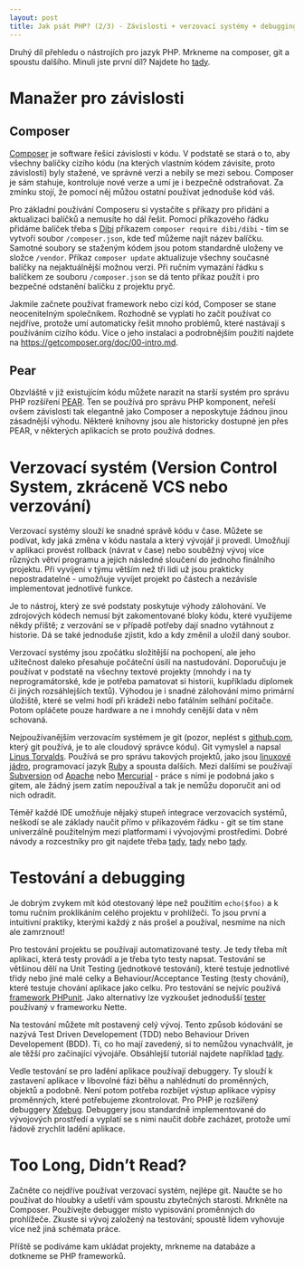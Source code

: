 ```yaml
---
layout: post
title: Jak psát PHP? (2/3) - Závislosti + verzovací systémy + debugging
---
```


Druhý díl přehledu o nástrojích pro jazyk PHP. Mrkneme na composer, git a spoustu dalšího. Minuli jste první díl? Najdete ho [tady](http://jakpsatphp.cz/Jak-psat-php-Zdroje-znalosti+vyvojove-prostredi/). 

# Manažer pro závislosti

## Composer
[Composer](https://getcomposer.org/) je software řešící závislosti v kódu. V podstatě se stará o to, aby všechny balíčky cizího kódu (na kterých vlastním kódem závisíte, proto závislosti) byly stažené, ve správné verzi a nebily se mezi sebou. Composer je sám stahuje, kontroluje nové verze a umí je i bezpečně odstraňovat. Za zmínku stojí, že pomocí něj můžou ostatní používat jednoduše kód váš. 

Pro základní používání Composeru si vystačíte s příkazy pro přidání a aktualizaci balíčků a nemusíte ho dál řešit. Pomocí příkazového řádku přidáme balíček třeba s [Dibi](https://dibiphp.com/) příkazem `composer require dibi/dibi` - tím se vytvoří soubor `/composer.json`, kde teď můžeme najít název balíčku. Samotné soubory se staženým kódem jsou potom standardně uloženy ve složce `/vendor`. Příkaz `composer update` aktualizuje všechny současné balíčky na nejaktuálnější možnou verzi. Při ručním vymazání řádku s balíčkem ze souboru `/composer.json` se dá tento příkaz použít i pro bezpečné odstanění balíčku z projektu pryč. 

Jakmile začnete používat framework nebo cizí kód, Composer se stane neocenitelným společníkem. Rozhodně se vyplatí ho začít používat co nejdříve, protože umí automaticky řešit mnoho problémů, které nastávají s používáním cizího kódu. Více o jeho instalaci a podrobnějším použití najdete na <https://getcomposer.org/doc/00-intro.md>. 

## Pear
Obzvláště v již existujícím kódu můžete narazit na starší systém pro správu PHP rozšíření [PEAR](https://pear.php.net/). Ten se používá pro správu PHP komponent, neřeší ovšem závislosti tak elegantně jako Composer a neposkytuje žádnou jinou zásadnější výhodu. Některé knihovny jsou ale historicky dostupné jen přes PEAR, v některých aplikacích se proto používá dodnes. 

# Verzovací systém (Version Control System, zkráceně VCS nebo verzování)
Verzovací systémy slouží ke snadné správě kódu v čase. Můžete se podívat, kdy jaká změna v kódu nastala a který vývojář ji provedl. Umožňují v aplikaci provést rollback (návrat v čase) nebo souběžný vývoj více různých větví programu a jejich následné sloučení do jednoho finálního projektu. Při vyvíjení v týmu větším než tři lidi už jsou prakticky nepostradatelné - umožňuje vyvíjet projekt po částech a nezávisle implementovat jednotlivé funkce. 
 
Je to nástroj, který ze své podstaty poskytuje výhody zálohování. Ve zdrojových kódech nemusí být zakomentované bloky kódu, které využijeme někdy příště; z verzování se v případě potřeby dají snadno vytáhnout z historie. Dá se také jednoduše zjistit, kdo a kdy změnil a uložil daný soubor. 

Verzovací systémy jsou zpočátku složitější na pochopení, ale jeho užitečnost daleko přesahuje počáteční úsilí na nastudování. Doporučuju je používat v podstatě na všechny textové projekty (mnohdy i na ty neprogramátorské, kde je potřeba pamatovat si historii, kupříkladu diplomek či jiných rozsáhlejších textů). Výhodou je i snadné zálohování mimo primární úložiště, které se velmi hodí při krádeži nebo fatálním selhání počítače. Potom opláčete pouze hardware a ne i mnohdy cenější data v něm schovaná. 

Nejpoužívanějším verzovacím systémem je git (pozor, neplést s [github.com](https://github.com), který git používá, je to ale cloudový správce kódu). Git vymyslel a napsal [Linus Torvalds](https://cs.wikipedia.org/wiki/Linus_Torvalds). Používá se pro správu takových projektů, jako jsou [linuxové jádro](https://github.com/torvalds/linux), programovací jazyk [Ruby](https://github.com/ruby/ruby) a spousta dalších. Mezi dalšími se používají [Subversion](https://subversion.apache.org/) od [Apache](https://www.apache.org/) nebo [Mercurial](https://www.mercurial-scm.org/) - práce s nimi je podobná jako s gitem, ale žádný jsem zatím nepoužíval a tak je nemůžu doporučit ani od nich odradit. 

Téměř každé IDE umožňuje nějaký stupeň integrace verzovacích systémů, neškodí se ale základy naučit přímo v příkazovém řádku - git se tím stane univerzálně použitelným mezi platformami i vývojovými prostředími. Dobré návody a rozcestníky pro git najdete třeba [tady](https://rogerdudler.github.io/git-guide/), [tady](https://stackoverflow.com/questions/315911/git-for-beginners-the-definitive-practical-guide) nebo [tady](https://www.sitepoint.com/git-for-beginners/). 

# Testování a debugging
Je dobrým zvykem mít kód otestovaný lépe než použitím `echo($foo)` a k tomu ručním proklikáním celého projektu v prohlížeči. To jsou první a intuitivní praktiky, kterými každý z nás prošel a používal, nesmíme na nich ale zamrznout! 

Pro testování projektu se používají automatizované testy. Je tedy třeba mít aplikaci, která testy provádí a je třeba tyto testy napsat. Testování se většinou dělí na Unit Testing (jednotkové testování), které testuje jednotlivé třidy nebo jiné malé celky a Behaviour/Acceptance Testing (testy chování), které testuje chování aplikace jako celku. Pro testování se nejvíc používá [framework PHPunit](https://phpunit.de/). Jako alternativy lze vyzkoušet jednodušší [tester](https://tester.nette.org/cs/) používaný v frameworku Nette.  

Na testování můžete mít postavený celý vývoj. Tento způsob kódování se nazývá Test Driven Developement (TDD) nebo Behaviour Driven Developement (BDD). Ti, co ho mají zavedený, si to nemůžou vynachválit, je ale těžší pro začínající vývojáře. Obsáhlejší tutoriál najdete například [tady](https://code.tutsplus.com/tutorials/the-newbies-guide-to-test-driven-development--net-13835). 

Vedle testování se pro ladění aplikace používají debuggery. Ty slouží k zastavení aplikace v libovolné fázi běhu a nahlédnutí do proměnných, objektů a podobně. Není potom potřeba rozbíjet výstup aplikace výpisy proměnných, které potřebujeme zkontrolovat. Pro PHP je rozšířený debuggery [Xdebug](https://xdebug.org/). Debuggery jsou standardně implementované do vývojových prostředí a vyplatí se s nimi naučit dobře zacházet, protože umí řádově zrychlit ladění aplikace. 

# Too Long, Didn’t Read?
Začněte co nejdříve používat verzovací systém, nejlépe git. Naučte se ho používat do hloubky a ušetří vám spoustu zbytečných starostí. Mrkněte na Composer. Používejte debugger místo vypisování proměnných do prohlížeče. Zkuste si vývoj založený na testování; spoustě lidem vyhovuje více než jiná schémata práce.    

Příště se podíváme kam ukládat projekty, mrkneme na databáze a dotkneme se PHP frameworků. 